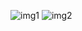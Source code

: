 ![img1](https://drive.google.com/file/d/1rMkMeKHtyGf1zaUJm5gchL-d2YVPml37/view?usp=drive_link)
![img2](https://drive.google.com/file/d/1ih09KBw2k3m4o3Pfd-j09XQs7-UPWpgM/view?usp=drive_link)